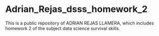 # Adrian_Rejas_dsss_homework_2
This is a public repository of  ADRIAN REJAS LLAMERA, which includes homework 2 of the subject data science survival skills.
